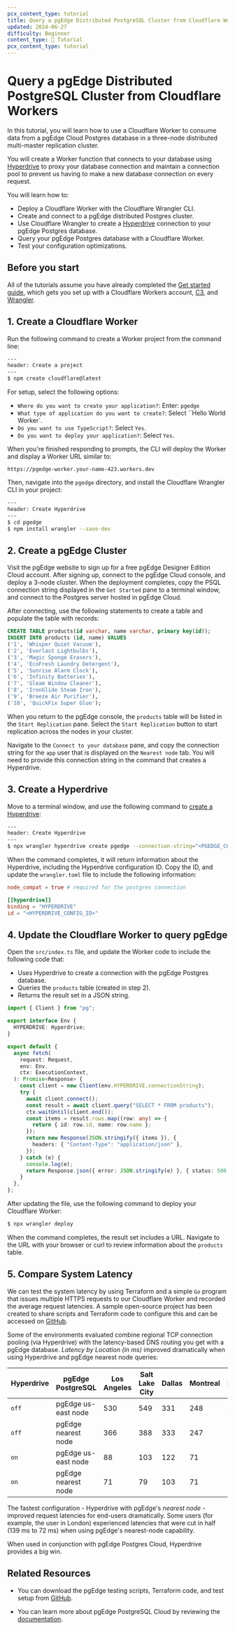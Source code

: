 ```yaml
---
pcx_content_type: tutorial
title: Query a pgEdge Distributed PostgreSQL Cluster from Cloudflare Workers
updated: 2024-06-27
difficulty: Beginner
content_type: 📝 Tutorial
pcx_content_type: tutorial
---
```


# Query a pgEdge Distributed PostgreSQL Cluster from Cloudflare Workers

In this tutorial, you will learn how to use a Cloudflare Worker to consume data from a pgEdge Cloud Postgres database in a three-node distributed multi-master replication cluster.

You will create a Worker function that connects to your database using [Hyperdrive](/hyperdrive/) to proxy your database connection and maintain a connection pool to prevent us having to make a new database connection on every request.

You will learn how to:

- Deploy a Cloudflare Worker with the Cloudflare Wrangler CLI.
- Create and connect to a pgEdge distributed Postgres cluster.
- Use Cloudflare Wrangler to create a [Hyperdrive](/hyperdrive/) connection to your pgEdge Postgres database.
- Query your pgEdge Postgres database with a Cloudflare Worker.
- Test your configuration optimizations.

## Before you start

All of the tutorials assume you have already completed the [Get started guide](/workers/get-started/guide/), which gets you set up with a Cloudflare Workers account, [C3](https://github.com/cloudflare/workers-sdk/tree/main/packages/create-cloudflare), and [Wrangler](/workers/wrangler/install-and-update/).

## 1. Create a Cloudflare Worker

Run the following command to create a Worker project from the command line:

```sh
---
header: Create a project
---
$ npm create cloudflare@latest
```

For setup, select the following options:

- `Where do you want to create your application?`: Enter: `pgedge`
- `What type of application do you want to create?`: Select ``Hello World Worker`.
- `Do you want to use TypeScript?`: Select `Yes`.
- `Do you want to deploy your application?`: Select `Yes`.

When you're finished responding to prompts, the CLI will deploy the Worker and display a Worker URL similar to:

`https://pgedge-worker.your-name-423.workers.dev`

Then, navigate into the `pgedge` directory, and install the Cloudflare Wrangler CLI in your project:

```sh
---
header: Create Hyperdrive
---
$ cd pgedge
$ npm install wrangler --save-dev
```

## 2. Create a pgEdge Cluster

Visit the pgEdge website to sign up for a free pgEdge Designer Edition Cloud account. After signing up, connect to the pgEdge Cloud console, and deploy a 3-node cluster. When the deployment completes, copy the PSQL connection string displayed in the `Get Started` pane to a terminal window, and connect to the Postgres server hosted in pgEdge Cloud.

After connecting, use the following statements to create a table and populate the table with records:

```sql
CREATE TABLE products(id varchar, name varchar, primary key(id));
INSERT INTO products (id, name) VALUES
('1', 'Whisper Quiet Vacuum'),
('2', 'Everlast Lightbulbs'),
('3', 'Magic Sponge Erasers'),
('4', 'EcoFresh Laundry Detergent'),
('5', 'Sunrise Alarm Clock'),
('6', 'Infinity Batteries'),
('7', 'Gleam Window Cleaner'),
('8', 'IronGlide Steam Iron'),
('9', 'Breeze Air Purifier'),
('10', 'QuickFix Super Glue');
```

When you return to the pgEdge console, the `products` table will be listed in the `Start Replication` pane. Select the `Start Replication` button to start replication across the nodes in your cluster.

Navigate to the `Connect to your database` pane, and copy the connection string for the `app` user that is displayed on the `Nearest node` tab. You will need to provide this connection string in the command that creates a Hyperdrive.

## 3. Create a Hyperdrive

Move to a terminal window, and use the following command to [create a Hyperdrive](/hyperdrive/get-started/):

```sh
---
header: Create Hyperdrive
---
$ npx wrangler hyperdrive create pgedge --connection-string="<PGEDGE_CONNECTION_STRING>"
```

When the command completes, it will return information about the Hyperdrive, including the Hyperdrive configuration ID. Copy the ID, and update the `wrangler.toml` file to include the following information:

```toml
node_compat = true # required for the postgres connection

[[hyperdrive]]
binding = "HYPERDRIVE"
id = "<HYPERDRIVE_CONFIG_ID>"
```

## 4. Update the Cloudflare Worker to query pgEdge

Open the `src/index.ts` file, and update the Worker code to include the following code that:

- Uses Hyperdrive to create a connection with the pgEdge Postgres database.
- Queries the `products` table (created in step 2).
- Returns the result set in a JSON string.

```ts
import { Client } from "pg";

export interface Env {
  HYPERDRIVE: Hyperdrive;
}

export default {
  async fetch(
    request: Request,
    env: Env,
    ctx: ExecutionContext,
  ): Promise<Response> {
    const client = new Client(env.HYPERDRIVE.connectionString);
    try {
      await client.connect();
      const result = await client.query("SELECT * FROM products");
      ctx.waitUntil(client.end());
      const items = result.rows.map((row: any) => {
        return { id: row.id, name: row.name };
      });
      return new Response(JSON.stringify({ items }), {
        headers: { "Content-Type": "application/json" },
      });
    } catch (e) {
      console.log(e);
      return Response.json({ error: JSON.stringify(e) }, { status: 500 });
    }
  },
};
```

After updating the file, use the following command to deploy your Cloudflare Worker:

```sh
$ npx wrangler deploy
```

When the command completes, the result set includes a URL. Navigate to the URL with your browser or curl to review information about the `products` table.

## 5. Compare System Latency

We can test the system latency by using Terraform and a simple `Go` program that issues multiple HTTPS requests to our Cloudflare Worker and recorded the average request latencies. A sample open-source project has been created to share scripts and Terraform code to configure this and can be accessed on [GitHub](https://github.com/pgEdge/cloudflare-pgedge-latency-tests).

Some of the environments evaluated combine regional TCP connection pooling (via Hyperdrive) with the latency-based DNS routing you get with a pgEdge database. _Latency by Location (in ms)_ improved dramatically when using Hyperdrive and pgEdge nearest node queries:

| Hyperdrive | pgEdge PostgreSQL   | Los Angeles | Salt Lake City | Dallas | Montreal | London |
| ---------- | ------------------- | ----------- | -------------- | ------ | -------- | ------ |
| `off`      | pgEdge us-east node | 530         | 549            | 331    | 248      | 604    |
| `off`      | pgEdge nearest node | 366         | 388            | 333    | 247      | 210    |
| `on`       | pgEdge us-east node | 88          | 103            | 122    | 71       | 139    |
| `on`       | pgEdge nearest node | 71          | 79             | 103    | 71       | 72     |

The fastest configuration - Hyperdrive with pgEdge's _nearest node_ - improved request latencies for end-users dramatically. Some users (for example, the user in London) experienced latencies that were cut in half (139 ms to 72 ms) when using pgEdge's nearest-node capability.

When used in conjunction with pgEdge Postgres Cloud, Hyperdrive provides a big win.

## Related Resources

- You can download the pgEdge testing scripts, Terraform code, and test setup from [GitHub](https://github.com/pgEdge/cloudflare-pgedge-latency-tests).

- You can learn more about pgEdge PostgreSQL Cloud by reviewing the [documentation](https://docs.pgedge.com/cloud).
